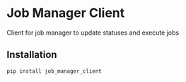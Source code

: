 # Job Manager Client

Client for job manager to update statuses and execute jobs

## Installation

```bash
pip install job_manager_client
